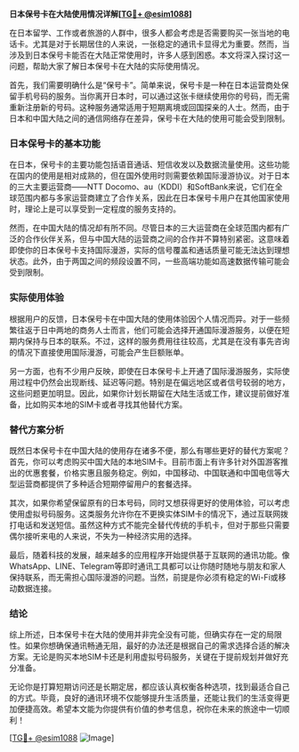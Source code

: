 **日本保号卡在大陆使用情况详解[[TG💪+ @esim1088](https://t.me/s/esim1088)]**

在日本留学、工作或者旅游的人群中，很多人都会考虑是否需要购买一张当地的电话卡。尤其是对于长期居住的人来说，一张稳定的通讯卡显得尤为重要。然而，当涉及到日本保号卡能否在大陆正常使用时，许多人感到困惑。本文将深入探讨这一问题，帮助大家了解日本保号卡在大陆的实际使用情况。

首先，我们需要明确什么是“保号卡”。简单来说，保号卡是一种在日本运营商处保留手机号码的服务。当你离开日本时，可以通过这张卡继续使用你的号码，而无需重新注册新的号码。这种服务通常适用于短期离境或回国探亲的人士。然而，由于日本和中国大陆之间的通信网络存在差异，保号卡在大陆的使用可能会受到限制。

### 日本保号卡的基本功能

在日本，保号卡的主要功能包括语音通话、短信收发以及数据流量使用。这些功能在国内的使用是相对成熟的，但在国外使用时则需要依赖国际漫游协议。对于日本的三大主要运营商——NTT Docomo、au（KDDI）和SoftBank来说，它们在全球范围内都与多家运营商建立了合作关系，因此在日本保号卡用户在其他国家使用时，理论上是可以享受到一定程度的服务支持的。

然而，在中国大陆的情况却有所不同。尽管日本的三大运营商在全球范围内都有广泛的合作伙伴关系，但与中国大陆的运营商之间的合作并不算特别紧密。这意味着即使你的日本保号卡支持国际漫游，实际的信号覆盖和通话质量可能无法达到理想状态。此外，由于两国之间的频段设置不同，一些高端功能如高速数据传输可能会受到限制。

### 实际使用体验

根据用户的反馈，日本保号卡在中国大陆的使用体验因个人情况而异。对于一些频繁往返于日中两地的商务人士而言，他们可能会选择开通国际漫游服务，以便在短期内保持与日本的联系。不过，这样的服务费用往往较高，尤其是在没有事先咨询的情况下直接使用国际漫游，可能会产生巨额账单。

另一方面，也有不少用户反映，即使在日本保号卡上开通了国际漫游服务，实际使用过程中仍然会出现断线、延迟等问题。特别是在偏远地区或者信号较弱的地方，这些问题更加明显。因此，如果你计划长期留在大陆生活或工作，建议提前做好准备，比如购买本地的SIM卡或者寻找其他替代方案。

### 替代方案分析

既然日本保号卡在中国大陆的使用存在诸多不便，那么有哪些更好的替代方案呢？首先，你可以考虑购买中国大陆的本地SIM卡。目前市面上有许多针对外国游客推出的优惠套餐，价格实惠且服务稳定。例如，中国移动、中国联通和中国电信等大型运营商都提供了多种适合短期停留用户的套餐选择。

其次，如果你希望保留原有的日本号码，同时又想获得更好的使用体验，可以考虑使用虚拟号码服务。这类服务允许你在不更换实体SIM卡的情况下，通过互联网拨打电话和发送短信。虽然这种方式不能完全替代传统的手机卡，但对于那些只需要偶尔接听来电的人来说，不失为一种经济实用的选择。

最后，随着科技的发展，越来越多的应用程序开始提供基于互联网的通讯功能。像WhatsApp、LINE、Telegram等即时通讯工具都可以让你随时随地与朋友和家人保持联系，而无需担心国际漫游的问题。当然，前提是你必须有稳定的Wi-Fi或移动数据连接。

### 结论

综上所述，日本保号卡在大陆的使用并非完全没有可能，但确实存在一定的局限性。如果你想确保通讯畅通无阻，最好的办法还是根据自己的需求选择合适的解决方案。无论是购买本地SIM卡还是利用虚拟号码服务，关键在于提前规划并做好充分准备。

无论你是打算短期访问还是长期定居，都应该认真权衡各种选项，找到最适合自己的方式。毕竟，良好的通讯环境不仅能够提升生活质量，还能让我们的生活变得更加便捷高效。希望本文能为你提供有价值的参考信息，祝你在未来的旅途中一切顺利！

[[TG💪+ @esim1088](https://t.me/s/esim1088) ![Image](https://i.postimg.cc/4NQfJmqS/Snipaste-2025-05-13-00-14-12.png)]